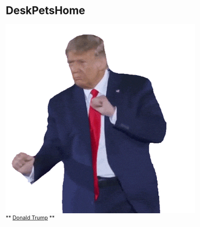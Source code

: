 # DeskPetsHome

![Donald Trump](./art/Donald%20Trump.gif)
** [Donald Trump](./pack/Donald%20Trump.zip) **
